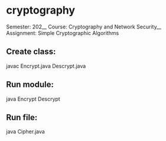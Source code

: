 # cryptography
Semester: 202__
Course: Cryptography and Network Security__
Assignment: Simple Cryptographic Algorithms

## Create class:
javac Encrypt.java Descrypt.java

## Run module:
java Encrypt Descrypt

## Run file:
java Cipher.java
